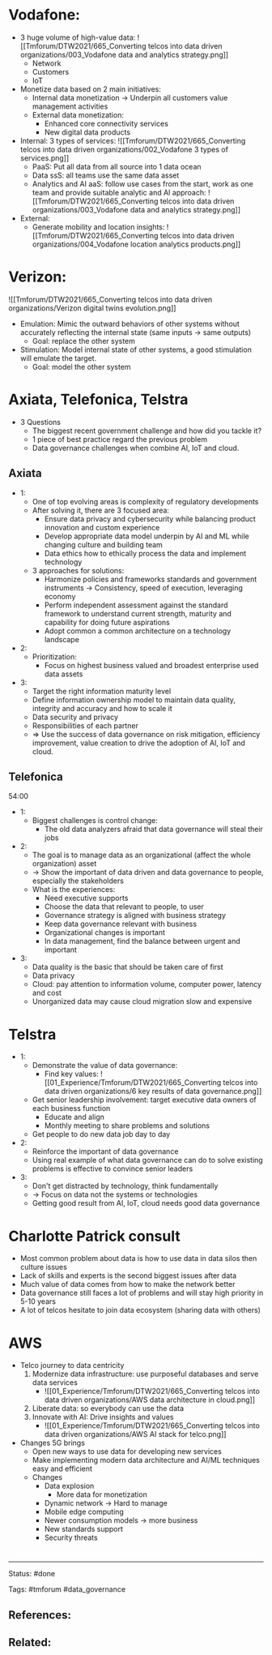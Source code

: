 # Vodafone:
- 3 huge volume of high-value data: ![[Tmforum/DTW2021/665_Converting telcos into data driven organizations/003_Vodafone data and analytics strategy.png]]
	- Network
	- Customers
	- IoT
- Monetize data based on 2 main initiatives:
	- Internal data monetization -> Underpin all customers value management activities
	- External data monetization:
		- Enhanced core connectivity services
		- New digital data products
- Internal: 3 types of services: ![[Tmforum/DTW2021/665_Converting telcos into data driven organizations/002_Vodafone 3 types of services.png]]
	- PaaS: Put all data from all source into 1 data ocean
	- Data ssS: all teams use the same data asset
	- Analytics and AI aaS: follow use cases from the start, work as one team and provide suitable analytic and AI approach: ![[Tmforum/DTW2021/665_Converting telcos into data driven organizations/003_Vodafone data and analytics strategy.png]]
- External: 
	- Generate mobility and location insights: ![[Tmforum/DTW2021/665_Converting telcos into data driven organizations/004_Vodafone location analytics products.png]]

# Verizon:
![[Tmforum/DTW2021/665_Converting telcos into data driven organizations/Verizon digital twins evolution.png]]
- Emulation: Mimic the outward behaviors of other systems without accurately reflecting the internal state (same inputs -> same outputs)
	- Goal: replace the other system
- Stimulation: Model internal state of other systems, a good stimulation will emulate the target.
	- Goal: model the other system

# Axiata, Telefonica, Telstra
- 3 Questions
	- The biggest recent government challenge and how did you tackle it?
	- 1 piece of best practice regard the previous problem
	- Data governance challenges when combine AI, IoT and cloud.

## Axiata

- 1:
	- One of top evolving areas is complexity of regulatory developments
	- After solving it, there are 3 focused area:
		- Ensure data privacy and cybersecurity while balancing product innovation and custom experience
		- Develop appropriate data model underpin by AI and ML while changing culture and building team
		- Data ethics how to ethically process the data and implement technology
	- 3 approaches for solutions:
		- Harmonize policies and frameworks standards and government instruments -> Consistency, speed of execution, leveraging economy
		- Perform independent assessment against the standard framework to understand current strength, maturity and capability for doing future aspirations
		- Adopt common a common architecture on a technology landscape
- 2:
	- Prioritization:
		- Focus on highest business valued and broadest enterprise used data assets
- 3:
	- Target the right information maturity level
	- Define information ownership model to maintain data quality, integrity and accuracy and how to scale it
	- Data security and privacy
	- Responsibilities of each partner
	- => Use the success of data governance on risk mitigation, efficiency improvement, value creation to drive the adoption of AI, IoT and cloud.

## Telefonica
54:00

- 1:
	- Biggest challenges is control change:
		- The old data analyzers afraid that data governance will steal their jobs
- 2:
	- The goal is to manage data as an organizational (affect the whole organization) asset
	- -> Show the important of data driven and data governance to people, especially the stakeholders
	- What is the experiences:
		- Need executive supports
		- Choose the data that relevant to people, to user
		- Governance strategy is aligned with business strategy
		- Keep data governance relevant with business
		- Organizational changes is important
		- In data management, find the balance between urgent and important
- 3:
	- Data quality is the basic that should be taken care of first
	- Data privacy
	- Cloud: pay attention to information volume, computer power, latency and cost
	- Unorganized data may cause cloud migration slow and expensive

# Telstra

- 1:
	- Demonstrate the value of data governance:
		- Find key values: ![[01_Experience/Tmforum/DTW2021/665_Converting telcos into data driven organizations/6 key results of data governance.png]]
	- Get senior leadership involvement: target executive data owners of each business function
		- Educate and align
		- Monthly meeting to share problems and solutions
	- Get people to do new data job day to day
- 2:
	- Reinforce the important of data governance
	- Using real example of what data governance can do to solve existing problems is effective to convince senior leaders
- 3:
	- Don't get distracted by technology, think fundamentally
	- -> Focus on data not the systems or technologies
	- Getting good result from AI, IoT, cloud needs good data governance

# Charlotte Patrick consult

- Most common problem about data is how to use data in data silos then culture issues
- Lack of skills and experts is the second biggest issues after data
- Much value of data comes from how to make the network better
- Data governance still faces a lot of problems and will stay high priority in 5-10 years
- A lot of telcos hesitate to join data ecosystem (sharing data with others)

# AWS
- Telco journey to data centricity
	1. Modernize data infrastructure: use purposeful databases and serve data services
		- ![[01_Experience/Tmforum/DTW2021/665_Converting telcos into data driven organizations/AWS data architecture in cloud.png]]
	2. Liberate data: so everybody can use the data
	3. Innovate with AI: Drive insights and values
		- ![[01_Experience/Tmforum/DTW2021/665_Converting telcos into data driven organizations/AWS AI stack for telco.png]]
- Changes 5G brings
	- Open new ways to use data for developing new services
	- Make implementing modern data architecture and AI/ML techniques easy and efficient
	- Changes
		- Data explosion
			- More data for monetization
		- Dynamic network -> Hard to manage
		- Mobile edge computing
		- Newer consumption models -> more business
		- New standards support
		- Security threats






# 

---
Status: #done 

Tags: #tmforum #data_governance

References:
-  

Related:
- 
